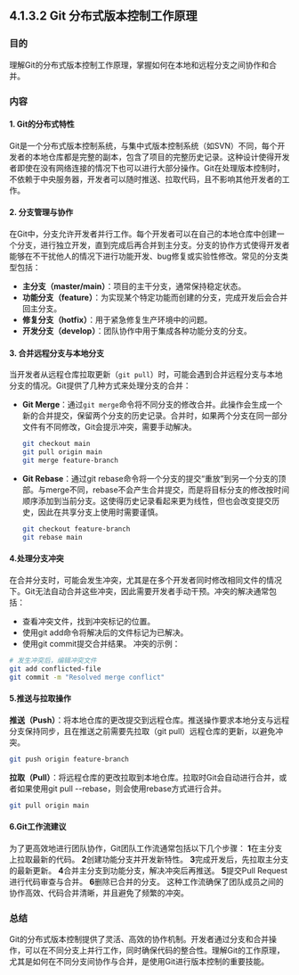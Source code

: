 ## 4.1.3.2 Git 分布式版本控制工作原理 

### 目的
理解Git的分布式版本控制工作原理，掌握如何在本地和远程分支之间协作和合并。

### 内容

#### 1. Git的分布式特性
Git是一个分布式版本控制系统，与集中式版本控制系统（如SVN）不同，每个开发者的本地仓库都是完整的副本，包含了项目的完整历史记录。这种设计使得开发者即使在没有网络连接的情况下也可以进行大部分操作。Git在处理版本控制时，不依赖于中央服务器，开发者可以随时推送、拉取代码，且不影响其他开发者的工作。

#### 2. 分支管理与协作
在Git中，分支允许开发者并行工作。每个开发者可以在自己的本地仓库中创建一个分支，进行独立开发，直到完成后再合并到主分支。分支的协作方式使得开发者能够在不干扰他人的情况下进行功能开发、bug修复或实验性修改。常见的分支类型包括：
- **主分支（master/main）**：项目的主干分支，通常保持稳定状态。
- **功能分支（feature）**：为实现某个特定功能而创建的分支，完成开发后会合并回主分支。
- **修复分支（hotfix）**：用于紧急修复生产环境中的问题。
- **开发分支（develop）**：团队协作中用于集成各种功能分支的分支。

#### 3. 合并远程分支与本地分支
当开发者从远程仓库拉取更新（`git pull`）时，可能会遇到合并远程分支与本地分支的情况。Git提供了几种方式来处理分支的合并：
- **Git Merge**：通过`git merge`命令将不同分支的修改合并。此操作会生成一个新的合并提交，保留两个分支的历史记录。合并时，如果两个分支在同一部分文件有不同修改，Git会提示冲突，需要手动解决。
  ```bash
  git checkout main
  git pull origin main
  git merge feature-branch
  ```
- **Git Rebase**：通过git rebase命令将一个分支的提交“重放”到另一个分支的顶部。与merge不同，rebase不会产生合并提交，而是将目标分支的修改按时间顺序添加到当前分支。这使得历史记录看起来更为线性，但也会改变提交历史，因此在共享分支上使用时需要谨慎。
  ```bash
  git checkout feature-branch
  git rebase main
  ```
#### 4.处理分支冲突
在合并分支时，可能会发生冲突，尤其是在多个开发者同时修改相同文件的情况下。Git无法自动合并这些冲突，因此需要开发者手动干预。冲突的解决通常包括：
- 查看冲突文件，找到冲突标记的位置。
- 使用git add命令将解决后的文件标记为已解决。
- 使用git commit提交合并结果。
冲突的示例：
```bash
# 发生冲突后，编辑冲突文件
git add conflicted-file
git commit -m "Resolved merge conflict"
```
#### 5.推送与拉取操作
**推送（Push）**：将本地仓库的更改提交到远程仓库。推送操作要求本地分支与远程分支保持同步，且在推送之前需要先拉取（git pull）远程仓库的更新，以避免冲突。
```bash
git push origin feature-branch
```
**拉取（Pull）**：将远程仓库的更改拉取到本地仓库。拉取时Git会自动进行合并，或者如果使用git pull --rebase，则会使用rebase方式进行合并。
```bash
git pull origin main
```
#### 6.Git工作流建议
为了更高效地进行团队协作，Git团队工作流通常包括以下几个步骤：
**1**在主分支上拉取最新的代码。
**2**创建功能分支并开发新特性。
**3**完成开发后，先拉取主分支的最新更新。
**4**合并主分支到功能分支，解决冲突后再推送。
**5**提交Pull Request进行代码审查与合并。
**6**删除已合并的分支。
这种工作流确保了团队成员之间的协作高效、代码合并清晰，并且避免了频繁的冲突。
### 总结
Git的分布式版本控制提供了灵活、高效的协作机制。开发者通过分支和合并操作，可以在不同分支上并行工作，同时确保代码的整合性。理解Git的工作原理，尤其是如何在不同分支间协作与合并，是使用Git进行版本控制的重要技能。
